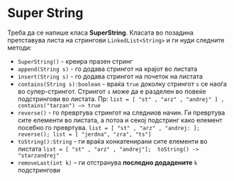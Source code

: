 # Super String

<p>Треба да се напише класа <strong>SuperString</strong>. Класата во позадина претставува листа на стрингови <code>LinkedList&lt;String&gt;</code> и ги нуди следните методи:</p>

<ul>
<li><code>SuperString()</code> - креира празен стринг</li>
<li><code>append(String s)</code> - го додава стрингот на крајот во листата</li>
<li><code>insert(String s)</code> - го додава стрингот на почеток на листата</li>
<li><code>contains(String s):boolean</code> - враќа <code>true</code> доколку стрингот <code>s</code> се наоѓа во супер-стрингот. Стрингот <code>s</code> може да е разделен во повеќе подстрингови во листата. Пр: <code>list = [ "st" , "arz" , "andrej" ] , contains("tarzan") –&gt; true</code></li>
<li><code>reverse()</code> - го превртува стрингот на следниов начин. Ги превртува сите елементи во листата, а потоа и секој подстринг како елемент  посебно го превртува.
<code>list = [ "st" , "arz" , "andrej: ]; reverse(); list = [ "jerdna", "zra", "ts"]</code></li>
<li><code>toString():String</code> - ги враќа конкатенирани сите елементи во листата <code>list = [ "st" , "arz" , "andrej"];  toString() -&gt;  "starzandrej"</code></li>
<li><code>removeLast(int k)</code> – ги отстранува <strong>последнo додадените</strong> <code>k</code> подстрингови</li>
</ul>